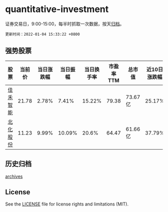 # quantitative-investment

证券交易日，9:00-15:00，每半时抓取一次数据，按天[归档](archives)。

`更新时间：2022-01-04 15:33:22 +0800`

## 强势股票

|股票|当前价|当日涨跌幅|当日振幅|当日换手率|市盈率TTM|总市值|近10日涨跌幅|
|----|----|----|----|----|----|----|----|
|[佳禾智能](https://xueqiu.com/S/SZ300793)|21.78|2.78%|7.41%|15.22%|79.38|73.67亿|25.17%|
|[北化股份](https://xueqiu.com/S/SZ002246)|11.23|9.99%|10.09%|20.6%|64.47|61.66亿|37.79%|

## 历史归档

[archives](archives)

## License

See the [LICENSE](LICENSE) file for license rights and limitations (MIT).